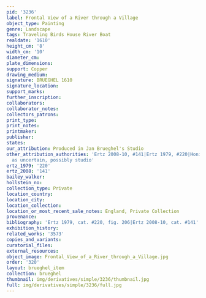 ```yaml
---
pid: '3236'
label: Frontal View of a River through a Village
object_type: Painting
genre: Landscape
tags: Traveling Birds House River Boat
realdate: '1610'
height_cm: '8'
width_cm: '10'
diameter_cm: 
plate_dimensions: 
support: Copper
drawing_medium: 
signature: BRUEGHEL 1610
signature_location: 
support_marks: 
further_inscription: 
collaborators: 
collaborator_notes: 
collectors_patrons: 
print_type: 
print_notes: 
printmaker: 
publisher: 
states: 
our_attribution: Produced in Jan Brueghel's Studio
other_attribution_authorities: 'Ertz 2008-10, #141|Ertz 1979, #220|Honig database
  as uncertain, possibly studio'
ertz_1979: '220'
ertz_2008: '141'
bailey_walker: 
hollstein_no: 
collection_type: Private
location_country: 
location_city: 
location_collection: 
location_or_most_recent_sale_notes: England, Private Collection
provenance: 
bibliography: 'Ertz 1979, cat. #220, fig. 206|Ertz 2008-10, cat. #141'
exhibition_history: 
related_works: '3573'
copies_and_variants: 
curatorial_files: 
external_resources: 
object_image: Frontal_View_of_a_River_through_a_Village.jpg
order: '320'
layout: brueghel_item
collection: brueghel
thumbnail: img/derivatives/simple/3236/thumbnail.jpg
full: img/derivatives/simple/3236/full.jpg
---
```

